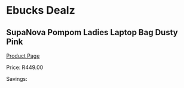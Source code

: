 
# Ebucks Dealz
## SupaNova Pompom Ladies Laptop Bag Dusty Pink
[Product Page](https://www.ebucks.com/web/shop/productSelected.do?prodId=1218234346&catId=1218007340)

Price: R449.00

Savings: 


	